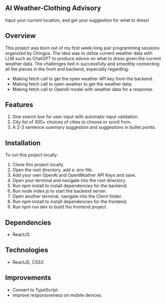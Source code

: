 ## AI Weather-Clothing Advisory
Input your current location, and get your suggestion for what to dress! 

## Overview
This project was born out of my first week-long pair programming sessions organized by Chingus. The idea was to utilize current weather data with LLM such as ChatGPT to produce advice on what to dress given the current weather data. The challenges lied in successfully and smoothly connecting all the pieces in the front and backend, especially regarding:
- Making fetch call to get the open weather API key from the backend.
- Making fetch call to open weather to get the weather data.
- Making fetch call to OpenAI model with weather data for a response.

## Features
1. One search box for user input with automatic input validation.
2. City list of 300+ choices of cities to choose or scroll from.
3. A 2-3 sentence summary suggestion and suggestions in bullet points.

## Installation
To run this project locally:

1. Clone this project locally.
2. Open the root directory, add a .env file.
3. Add your own OpenAI and OpenWeather API Keys and save.
4. Open your terminal and navigate into the root directory.
5. Run npm install to install dependencies for the backend.
6. Run node index.js to start the backend server.
7. Open another terminal, navigate into the Client folder.
8. Run npm install to install dependencies for the frontend.
9. Run npm run dev to build the frontend project.

## Dependencies
- ReactJS

## Technologies
- ReactJS, CSS3

## Improvements
- Convert to TypeScript.
- Improve responsiveness on mobile devices.
